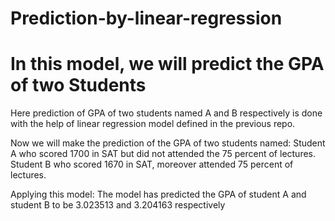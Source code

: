# Prediction-by-linear-regression


# In this model, we will predict the GPA of two Students

Here prediction of GPA of two students named A and B respectively is done with the help of linear regression model defined in the previous repo.

Now we will make the prediction of the GPA of two students named:
Student A who scored 1700 in SAT but did not attended the 75 percent of lectures.
Student B who scored 1670 in SAT, moreover attended 75 percent of lectures.

Applying this model:
 The model has predicted the GPA of student A and student B to be 3.023513 and 3.204163 respectively

